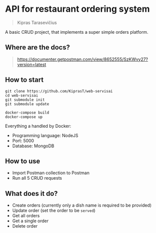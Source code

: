 # API for restaurant ordering system

> Kipras Tarasevičius

A basic CRUD project, that implements a super simple orders platform.

## Where are the docs?

> https://documenter.getpostman.com/view/8652555/SzKWvy27?version=latest

## How to start

```shell
git clone https://github.com/KiprasT/web-servisai
cd web-servisai
git submodule init
git submodule update
```

```shell
docker-compose build
docker-compose up
```

Everything a handled by Docker:

- Programming language: NodeJS
- Port: 5000
- Database: MongoDB

## How to use

- Import Postman collection to Postman
- Run all 5 CRUD requests

## What does it do?

- Create orders (currently only a dish name is required to be provided)
- Update order (set the order to be `served`)
- Get all orders
- Get a single order
- Delete order
